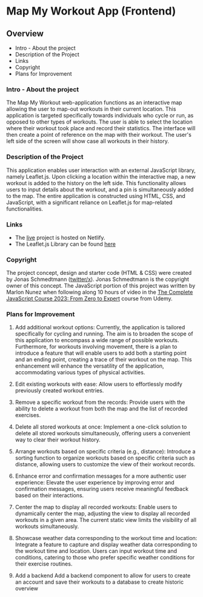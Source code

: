 # Map My Workout App (Frontend)

## Overview

- Intro - About the project
- Description of the Project
- Links
- Copyright
- Plans for Improvement

### Intro - About the project

The Map My Workout web-application functions as an interactive map allowing the user to map-out workouts in their current location. This application is targeted specifically towards individuals who cycle or run, as opposed to other types of workouts. The user is able to select the location where their workout took place and record their statistics. The interface will then create a point of reference on the map with their workout. The user's left side of the screen will show case all workouts in their history.

### Description of the Project

This application enables user interaction with an external JavaScript library, namely Leaflet.js. Upon clicking a location within the interactive map, a new workout is added to the history on the left side. This functionality allows users to input details about the workout, and a pin is simultaneously added to the map. The entire application is constructed using HTML, CSS, and JavaScript, with a significant reliance on Leaflet.js for map-related functionalities.

### Links

- The [live](https://workout-app-marlon-nunez.netlify.app/) project is hosted on Netlify.
- The Leaflet.js Library can be found [here](https://leafletjs.com/)

### Copyright

The project concept, design and starter code (HTML & CSS) were created by Jonas Schmedtmann ([twitter/x](accouhttps://twitter.com/jonasschmedtman?lang=en)). Jonas Schmedtmann is the copyright owner of this concept. The JavaScript portion of this project was written by Marlon Nunez when following along 10 hours of video in the [The Complete JavaScript Course 2023: From Zero to Expert](https://www.udemy.com/course/the-complete-javascript-course/) course from Udemy.

### Plans for Improvement

1. Add additional workout options:
   Currently, the application is tailored specifically for cycling and running. The aim is to broaden the scope of this application to encompass a wide range of possible workouts.
   Furthermore, for workouts involving movement, there is a plan to introduce a feature that will enable users to add both a starting point and an ending point, creating a trace of their workout on the map. This enhancement will enhance the versatility of the application, accommodating various types of physical activities.

2. Edit existing workouts with ease:
   Allow users to effortlessly modify previously created workout entries.

3. Remove a specific workout from the records:
   Provide users with the ability to delete a workout from both the map and the list of recorded exercises.

4. Delete all stored workouts at once:
   Implement a one-click solution to delete all stored workouts simultaneously, offering users a convenient way to clear their workout history.

5. Arrange workouts based on specific criteria (e.g., distance):
   Introduce a sorting function to organize workouts based on specific criteria such as distance, allowing users to customize the view of their workout records.

6. Enhance error and confirmation messages for a more authentic user experience:
   Elevate the user experience by improving error and confirmation messages, ensuring users receive meaningful feedback based on their interactions.

7. Center the map to display all recorded workouts:
   Enable users to dynamically center the map, adjusting the view to display all recorded workouts in a given area. The current static view limits the visibility of all workouts simultaneously.

8. Showcase weather data corresponding to the workout time and location:
   Integrate a feature to capture and display weather data corresponding to the workout time and location. Users can input workout time and conditions, catering to those who prefer specific weather conditions for their exercise routines.

9. Add a backend
   Add a backend component to allow for users to create an account and save their workouts to a database to create historic overview
